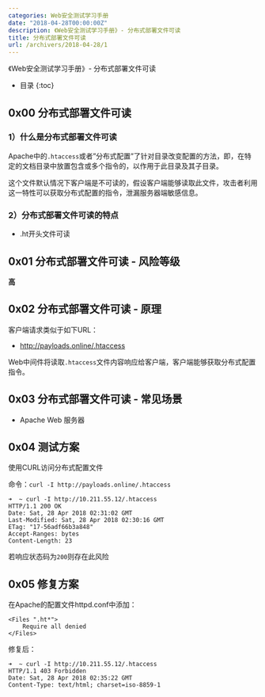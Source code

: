 ```yaml
---
categories: Web安全测试学习手册
date: "2018-04-28T00:00:00Z"
description: 《Web安全测试学习手册》- 分布式部署文件可读
title: 分布式部署文件可读
url: /archivers/2018-04-28/1
---
```


《Web安全测试学习手册》- 分布式部署文件可读
<!--more-->
* 目录
{:toc}

## 0x00 分布式部署文件可读

### 1）什么是分布式部署文件可读

Apache中的`.htaccess`或者”分布式配置”了针对目录改变配置的方法，即，在特定的文档目录中放置包含或多个指令的，以作用于此目录及其子目录。

这个文件默认情况下客户端是不可读的，假设客户端能够读取此文件，攻击者利用这一特性可以获取分布式配置的指令，泄漏服务器端敏感信息。

### 2）分布式部署文件可读的特点

* .ht开头文件可读

## 0x01 分布式部署文件可读 - 风险等级

**高**

## 0x02 分布式部署文件可读 - 原理

客户端请求类似于如下URL：

* http://payloads.online/.htaccess

Web中间件将读取`.htaccess`文件内容响应给客户端，客户端能够获取分布式配置指令。

## 0x03 分布式部署文件可读 - 常见场景

* Apache Web 服务器

## 0x04 测试方案

使用CURL访问分布式配置文件

命令：`curl -I http://payloads.online/.htaccess`


```
➜  ~ curl -I http://10.211.55.12/.htaccess
HTTP/1.1 200 OK
Date: Sat, 28 Apr 2018 02:31:02 GMT
Last-Modified: Sat, 28 Apr 2018 02:30:16 GMT
ETag: "17-56adf66b3a848"
Accept-Ranges: bytes
Content-Length: 23
```

若响应状态码为`200`则存在此风险

## 0x05 修复方案

在Apache的配置文件httpd.conf中添加：

```
<Files ".ht*">
    Require all denied
</Files>
```


修复后：

```
➜  ~ curl -I http://10.211.55.12/.htaccess
HTTP/1.1 403 Forbidden
Date: Sat, 28 Apr 2018 02:35:22 GMT
Content-Type: text/html; charset=iso-8859-1
```